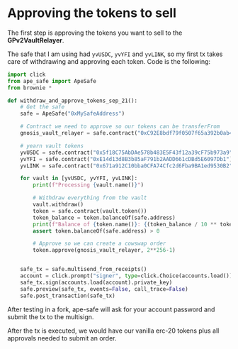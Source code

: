 # Approving the tokens to sell

The first step is approving the tokens you want to sell to the **GPv2VaultRelayer**.

The safe that I am using had `yvUSDC`, `yvYFI` and `yvLINK`, so my first tx takes care of withdrawing and approving each token. Code is the following:

```python
import click
from ape_safe import ApeSafe
from brownie *

def withdraw_and_approve_tokens_sep_21():
    # Get the safe
    safe = ApeSafe("0xMySafeAddress")

    # Contract we need to approve so our tokens can be transferFrom
    gnosis_vault_relayer = safe.contract("0xC92E8bdf79f0507f65a392b0ab4667716BFE0110")

    # yearn vault tokens
    yvUSDC = safe.contract("0x5f18C75AbDAe578b483E5F43f12a39cF75b973a9")
    yvYFI = safe.contract("0xE14d13d8B3b85aF791b2AADD661cDBd5E6097Db1")
    yvLINK = safe.contract("0x671a912C10bba0CFA74Cfc2d6Fba9BA1ed9530B2")

    for vault in [yvUSDC, yvYFI, yvLINK]:
        print(f"Processing {vault.name()}")

        # Withdraw everything from the vault
        vault.withdraw()
        token = safe.contract(vault.token())
        token_balance = token.balanceOf(safe.address)
        print(f"Balance of {token.name()}: {(token_balance / 10 ** token.decimals()):_}")
        assert token.balanceOf(safe.address) > 0

        # Approve so we can create a cowswap order
        token.approve(gnosis_vault_relayer, 2**256-1)


    safe_tx = safe.multisend_from_receipts()
    account = click.prompt("signer", type=click.Choice(accounts.load()))
    safe_tx.sign(accounts.load(account).private_key)
    safe.preview(safe_tx, events=False, call_trace=False)
    safe.post_transaction(safe_tx)
```

After testing in a fork, ape-safe will ask for your account password and submit the tx to the multisign.

After the tx is executed, we would have our vanilla erc-20 tokens plus all approvals needed to submit an order.
